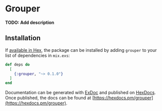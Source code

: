 # Grouper

**TODO: Add description**

## Installation

If [available in Hex](https://hex.pm/docs/publish), the package can be installed
by adding `grouper` to your list of dependencies in `mix.exs`:

```elixir
def deps do
  [
    {:grouper, "~> 0.1.0"}
  ]
end
```

Documentation can be generated with [ExDoc](https://github.com/elixir-lang/ex_doc)
and published on [HexDocs](https://hexdocs.pm). Once published, the docs can
be found at [https://hexdocs.pm/grouper](https://hexdocs.pm/grouper).

